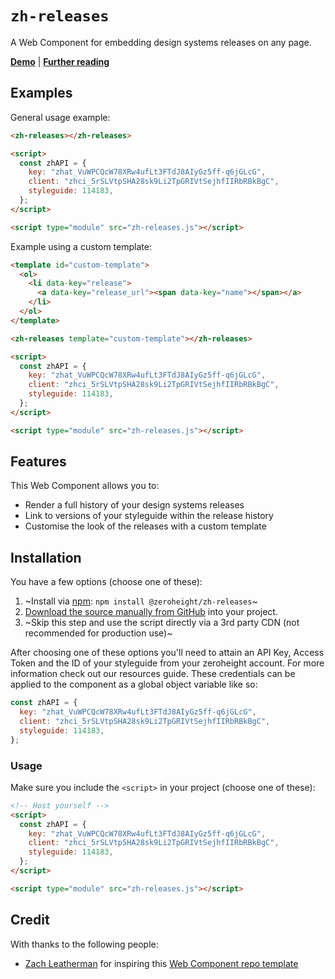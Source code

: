 # `zh-releases`

A Web Component for embedding design systems releases on any page.

**[Demo](https://zeroheight-demos.github.io/zh-releases/demo.html)** | **[Further reading](https://zeroheight.com/blog/zeroheight-api-tutorial-add-design-system-releases-to-any-website)**

## Examples

General usage example:

```html
<zh-releases></zh-releases>

<script>
  const zhAPI = {
    key: "zhat_VuWPCQcW78XRw4ufLt3FTdJ8AIyGz5ff-q6jGLcG",
    client: "zhci_5rSLVtpSHA28sk9Li2TpGRIVtSejhfIIRbRBkBgC",
    styleguide: 114183,
  };
</script>

<script type="module" src="zh-releases.js"></script>
```

Example using a custom template:

```html
<template id="custom-template">
  <ol>
    <li data-key="release">
      <a data-key="release_url"><span data-key="name"></span></a>
    </li>
  </ol>
</template>

<zh-releases template="custom-template"></zh-releases>

<script>
  const zhAPI = {
    key: "zhat_VuWPCQcW78XRw4ufLt3FTdJ8AIyGz5ff-q6jGLcG",
    client: "zhci_5rSLVtpSHA28sk9Li2TpGRIVtSejhfIIRbRBkBgC",
    styleguide: 114183,
  };
</script>

<script type="module" src="zh-releases.js"></script>
```

## Features

This Web Component allows you to:

- Render a full history of your design systems releases
- Link to versions of your styleguide within the release history
- Customise the look of the releases with a custom template

## Installation

You have a few options (choose one of these):

1. ~Install via [npm](https://www.npmjs.com/package/@zeroheight/zh-releases): `npm install @zeroheight/zh-releases`~
1. [Download the source manually from GitHub](https://github.com/zeroheight-demos/zh-releases/releases) into your project.
1. ~Skip this step and use the script directly via a 3rd party CDN (not recommended for production use)~

After choosing one of these options you'll need to attain an API Key, Access Token and the ID of your styleguide from your zeroheight account. For more information check out our resources guide. These credentials can be applied to the component as a global object variable like so:

```js
const zhAPI = {
  key: "zhat_VuWPCQcW78XRw4ufLt3FTdJ8AIyGz5ff-q6jGLcG",
  client: "zhci_5rSLVtpSHA28sk9Li2TpGRIVtSejhfIIRbRBkBgC",
  styleguide: 114183,
};
```

### Usage

Make sure you include the `<script>` in your project (choose one of these):

```html
<!-- Host yourself -->
<script>
  const zhAPI = {
    key: "zhat_VuWPCQcW78XRw4ufLt3FTdJ8AIyGz5ff-q6jGLcG",
    client: "zhci_5rSLVtpSHA28sk9Li2TpGRIVtSejhfIIRbRBkBgC",
    styleguide: 114183,
  };
</script>

<script type="module" src="zh-releases.js"></script>
```

## Credit

With thanks to the following people:

- [Zach Leatherman](https://zachleat.com) for inspiring this [Web Component repo template](https://github.com/daviddarnes/component-template)
